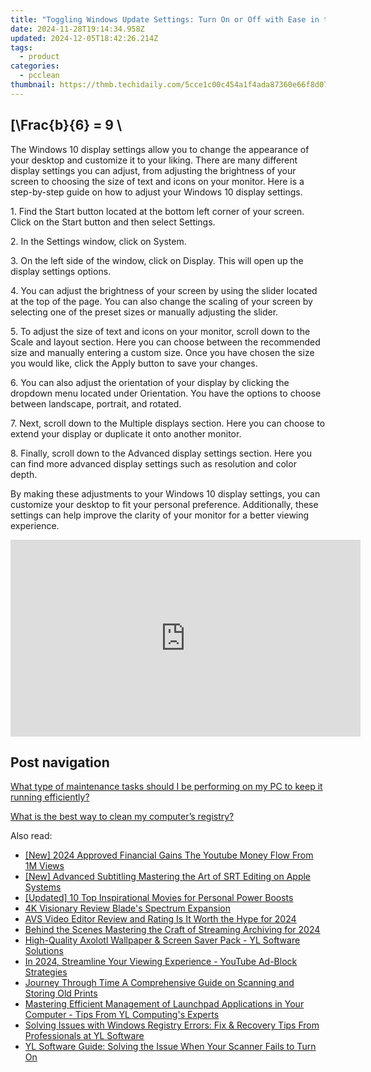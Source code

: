 ```yaml
---
title: "Toggling Windows Update Settings: Turn On or Off with Ease in the Control Panel – Tips From YL Software Experts"
date: 2024-11-28T19:14:34.958Z
updated: 2024-12-05T18:42:26.214Z
tags:
  - product
categories:
  - pcclean
thumbnail: https://thmb.techidaily.com/5cce1c00c454a1f4ada87360e66f8d07572afee6c8228611ca9a5690c1d2c490.jpg
---
```


## \[\Frac{b}{6} = 9 \

The Windows 10 display settings allow you to change the appearance of your desktop and customize it to your liking. There are many different display settings you can adjust, from adjusting the brightness of your screen to choosing the size of text and icons on your monitor. Here is a step-by-step guide on how to adjust your Windows 10 display settings. 

1\. Find the Start button located at the bottom left corner of your screen. Click on the Start button and then select Settings.

2\. In the Settings window, click on System.

3\. On the left side of the window, click on Display. This will open up the display settings options. 

4\. You can adjust the brightness of your screen by using the slider located at the top of the page. You can also change the scaling of your screen by selecting one of the preset sizes or manually adjusting the slider.

5\. To adjust the size of text and icons on your monitor, scroll down to the Scale and layout section. Here you can choose between the recommended size and manually entering a custom size. Once you have chosen the size you would like, click the Apply button to save your changes.

6\. You can also adjust the orientation of your display by clicking the dropdown menu located under Orientation. You have the options to choose between landscape, portrait, and rotated.

7\. Next, scroll down to the Multiple displays section. Here you can choose to extend your display or duplicate it onto another monitor.

8\. Finally, scroll down to the Advanced display settings section. Here you can find more advanced display settings such as resolution and color depth. 

By making these adjustments to your Windows 10 display settings, you can customize your desktop to fit your personal preference. Additionally, these settings can help improve the clarity of your monitor for a better viewing experience.

<!-- affiliate ads begin -->
<iframe width="560" height="315" src="https://www.youtube.com/embed/Nl0Z0eth1u4?si=0eecOBNfc--51AJO" title="YouTube video player" frameborder="0" allow="accelerometer; autoplay; clipboard-write; encrypted-media; gyroscope; picture-in-picture; web-share" referrerpolicy="strict-origin-when-cross-origin" allowfullscreen></iframe>
<!-- affiliate ads end -->

## Post navigation

[What type of maintenance tasks should I be performing on my PC to keep it running efficiently?](https://tools.techidaily.com/pcclean/products/)

[What is the best way to clean my computer’s registry?](https://tools.techidaily.com/pcclean/products/)

<ins class="adsbygoogle"
     style="display:block"
     data-ad-format="autorelaxed"
     data-ad-client="ca-pub-7571918770474297"
     data-ad-slot="1223367746"></ins>

<ins class="adsbygoogle"
     style="display:block"
     data-ad-client="ca-pub-7571918770474297"
     data-ad-slot="8358498916"
     data-ad-format="auto"
     data-full-width-responsive="true"></ins>

<span class="atpl-alsoreadstyle">Also read:</span>
<div><ul>
<li><a href="https://eaxpv-info.techidaily.com/new-2024-approved-financial-gains-the-youtube-money-flow-from-1m-views/"><u>[New] 2024 Approved Financial Gains The Youtube Money Flow From 1M Views</u></a></li>
<li><a href="https://fox-blue.techidaily.com/new-advanced-subtitling-mastering-the-art-of-srt-editing-on-apple-systems/"><u>[New] Advanced Subtitling Mastering the Art of SRT Editing on Apple Systems</u></a></li>
<li><a href="https://fox-glue.techidaily.com/updated-10-top-inspirational-movies-for-personal-power-boosts/"><u>[Updated] 10 Top Inspirational Movies for Personal Power Boosts</u></a></li>
<li><a href="https://extra-information.techidaily.com/4k-visionary-review-blades-spectrum-expansion/"><u>4K Visionary Review Blade's Spectrum Expansion</u></a></li>
<li><a href="https://ai-vdieo-software.techidaily.com/avs-video-editor-review-and-rating-is-it-worth-the-hype-for-2024/"><u>AVS Video Editor Review and Rating Is It Worth the Hype for 2024</u></a></li>
<li><a href="https://desktop-recording.techidaily.com/behind-the-scenes-mastering-the-craft-of-streaming-archiving-for-2024/"><u>Behind the Scenes Mastering the Craft of Streaming Archiving for 2024</u></a></li>
<li><a href="https://discover-able.techidaily.com/high-quality-axolotl-wallpaper-and-screen-saver-pack-yl-software-solutions/"><u>High-Quality Axolotl Wallpaper & Screen Saver Pack - YL Software Solutions</u></a></li>
<li><a href="https://youtube-zero.techidaily.com/24-streamline-your-viewing-experience-youtube-ad-block-strategies/"><u>In 2024, Streamline Your Viewing Experience - YouTube Ad-Block Strategies</u></a></li>
<li><a href="https://fox-glue.techidaily.com/journey-through-time-a-comprehensive-guide-on-scanning-and-storing-old-prints/"><u>Journey Through Time A Comprehensive Guide on Scanning and Storing Old Prints</u></a></li>
<li><a href="https://discover-able.techidaily.com/mastering-efficient-management-of-launchpad-applications-in-your-computer-tips-from-yl-computings-experts/"><u>Mastering Efficient Management of Launchpad Applications in Your Computer - Tips From YL Computing's Experts</u></a></li>
<li><a href="https://discover-able.techidaily.com/solving-issues-with-windows-registry-errors-fix-and-recovery-tips-from-professionals-at-yl-software/"><u>Solving Issues with Windows Registry Errors: Fix & Recovery Tips From Professionals at YL Software</u></a></li>
<li><a href="https://discover-able.techidaily.com/yl-software-guide-solving-the-issue-when-your-scanner-fails-to-turn-on/"><u>YL Software Guide: Solving the Issue When Your Scanner Fails to Turn On</u></a></li>
</ul></div>

